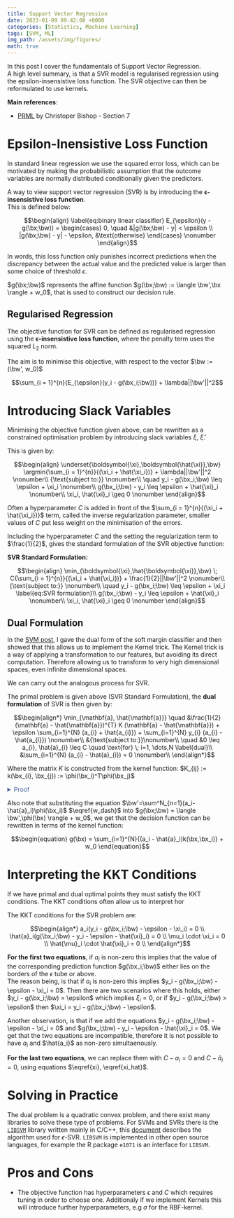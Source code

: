 ```yaml
---
title: Support Vector Regression
date: 2023-01-09 09:42:00 +0000
categories: [Statistics, Machine Learning]
tags: [SVM, ML]
img_path: /assets/img/figures/
math: true
---
```


In this post I cover the fundamentals of Support Vector Regression.  
A high level summary, is that a SVR model is regularised regression using the epsilon-insensistive loss function. The SVR objective can then be reformulated to use kernels. 

**Main references**:
  - [PRML](https://www.microsoft.com/en-us/research/uploads/prod/2006/01/Bishop-Pattern-Recognition-and-Machine-Learning-2006.pdf#page=360) by Christoper Bishop - Section 7


# Epsilon-Inensistive Loss Function

In standard linear regression we use the squared error loss, which can be motivated by making the probabilistic assumption that the outcome variables are normally distributed conditionally given the predictors.

A way to view support vector regression (SVR) is by introducing the $\boldsymbol{\epsilon}$**-insensistive loss function**.  
This is defined below:

$$\begin{align} \label{eq:binary linear classifier}
    E_{\epsilon}(y - g(\bx;\bw)) =
     \begin{cases}
       0, \quad &|g(\bx;\bw) - y| < \epsilon
       \\
       |g(\bx;\bw) - y| - \epsilon, &\text{otherwise}
     \end{cases} \nonumber
\end{align}$$

In words, this loss function only punishes incorrect predictions when the discrepancy between the actual value and the predicted value is larger than some choice of threshold $\epsilon$.

$g(\bx;\bw)$ represents the affine function $g(\bx;\bw) := \langle \bw',\bx \rangle + w_0$, that is used to construct our decision rule.


## Regularised Regression

The objective function for SVR can be defined as regularised regression using the $\boldsymbol{\epsilon}$**-insensistive loss function**, where the penalty term uses the squared $L_2$ norm.  
  
The aim is to minimise this objective, with respect to the vector $\bw := (\bw', w_0)$

$$\sum_{i = 1}^{n}{E_{\epsilon}(y_i - g(\bx_i;\bw))} + \lambda||\bw'||^2$$

# Introducing Slack Variables

Minimising the objective function given above, can be rewritten as a constrained optimisation problem by introducing slack variables $\xi$, $\hat{\xi}$.

This is given by:

$$\begin{align}
\underset{\boldsymbol{\xi},\boldsymbol{\hat{\xi}},\bw} \argmin{\sum_{i = 1}^{n}}{(\xi_i + \hat{\xi_i})} + \lambda||\bw'||^2  \nonumber\\
{\text{subject to:}} \nonumber\\
 \quad y_i - g(\bx_i;\bw) \leq \epsilon + \xi_i \nonumber\\
g(\bx_i;\bw) - y_i \leq \epsilon + \hat{\xi}_i \nonumber\\
\xi_i, \hat{\xi}_i \geq 0 \nonumber
\end{align}$$

Often a hyperparameter $C$ is added in front of the $\sum_{i = 1}^{n}{(\xi_i + \hat{\xi_i})}$ term, called the inverse regularization parameter, smaller values of $C$ put less weight on the minimisation of the errors.

Including the hyperparameter $C$ and the setting the regularization term to $\frac{1}{2}$, gives the standard formulation of the SVR objective function:

**SVR Standard Formulation:**

$$\begin{align}
\min_{\boldsymbol{\xi},\hat{\boldsymbol{\xi}},\bw} \; C{\sum_{i = 1}^{n}}{(\xi_i + \hat{\xi_i})} + \frac{1}{2}||\bw'||^2 \nonumber\\
{\text{subject to:}} \nonumber\\
\quad y_i - g(\bx_i;\bw) \leq \epsilon + \xi_i \label{eq:SVR formulation}\\
g(\bx_i;\bw) - y_i \leq \epsilon + \hat{\xi}_i \nonumber\\
\xi_i, \hat{\xi}_i \geq 0 \nonumber
\end{align}$$




## Dual Formulation

In the [SVM post](https://dylandijk.github.io/posts/svm/), I gave the dual form of the soft margin classifier and then showed that this allows us to implement the Kernel trick. The Kernel trick is a way of applying a transformation to our features, but avoiding its direct computation. Therefore allowing us to transform to very high dimensional spaces, even infinite dimensional spaces.

We can carry out the analogous process for SVR.

The primal problem is given above (SVR Standard Formulation), the **dual formulation** of SVR is then given by:

$$\begin{align*}
\min_{\mathbf{a}, \hat{\mathbf{a}}} \quad &\frac{1}{2} (\mathbf{a} - \hat{\mathbf{a}})^{T} K (\mathbf{a} - \hat{\mathbf{a}}) + \epsilon \sum_{i=1}^{N} (a_{i} + \hat{a_{i}}) + \sum_{i=1}^{N} y_{i} (a_{i} - \hat{a_{i}}) \nonumber\\
&{\text{subject to:}}\nonumber\\
\quad &0 \leq a_{i}, \hat{a}_{i} \leq C  \quad \text{for} \; i=1, \dots,N \label{dual}\\
&\sum_{i=1}^{N} (a_{i} - \hat{a}_{i}) = 0 \nonumber\\
\end{align*}$$

Where the matrix $K$ is constructed from the kernel function: $K_{ij} :=  k(\bx_{i}, \bx_{j}) := \phi(\bx_i)^T\phi(\bx_j)$


[//]: # (Below is proof for dual formulation)
<details>

  <summary markdown="span" style="color:#4863A0">Proof</summary>
<div markdown="1">

The **primal problem** is given as:

$$\begin{align*}
\min_{\boldsymbol{\xi},\hat{\boldsymbol{\xi}},\bw'} \; C{\sum_{i = 1}^{n}}{(\xi_i + \hat{\xi_i})} + \frac{1}{2}||\bw'||^2 \nonumber\\
\text{s.t} \quad y_i - g(\bx_i;\bw) \leq \epsilon + \xi_i\\
g(\bx_i;\bw) - y_i \leq \epsilon + \hat{\xi}_i \nonumber\\
\xi_i, \hat{\xi}_i \geq 0 \nonumber
\end{align*}$$

This primal problem is a convex (quadratic) problem, hence we will have strong duality if Slater's condition holds. Slater's condition requires that there exists a set of feasible points such that the inequality constraints are strictly satisfied. In fact, there is a weaker condition that just requires existence of a feasible point, if all the inequality constraints are affine. 

Slater's condition holds for the primal problem, as for any choice of $\epsilon$ we can choose large enough values of $\xi_i$ and $\hat{\xi}_i$ such that the inequality constraints are satisfied for each point. Therefore, the optimal solution value of the primal objective will be equal to the dual optimal solution.

Introducing the Lagrange multipliers $a_i\geqslant0$, $a_i\geqslant0$, $\mu_i\geqslant0$, and $\hat{\mu}_i\geqslant0$, the Lagrangian for the primal is given by:

$$\begin{align*}
&L(\boldsymbol{\xi}, \boldsymbol{\hat{\xi}}, \bw, \mathbf{a}, \mathbf{\hat{a}},   \boldsymbol{\mu},  \boldsymbol{\hat{\mu}}) := \label{lagrangian} \\
&C\sum^N_{i=1}(\xi_i+\hat{\xi_i})+
\frac{1}{2}||\bw'||^2-\sum^N_{i=1}(\mu_i\xi_i+\hat{\mu}_i\hat{\xi_i})
-\sum^N_{i=1}a_i(\epsilon+\xi_i + g(\bx_i;\bw) -y_i)
-\sum^N_{i=1}\hat{a}_i(\epsilon+\hat{\xi}_i +y_i -g(\bx_i;\bw)) \nonumber 
\end{align*}$$

We now let the linear model take the form $g(\bx;\bw) = \langle \bw',\phi(\bx) \rangle + w_0$, where we have included a feature transform. Now to find the minimum with respect to $(\boldsymbol{\xi}, \boldsymbol{\hat{\xi}}, \bw)$ for constant Lagrange multipliers, we set the derivatives of the Lagrangian with respect to $\bw := (\bw', w_0)$, $\xi_i$, and $\hat{\xi}_i$ to zero:

$$\begin{align}
&\frac{\partial L}{\partial \bw'}=0 \Rightarrow \bw'=\sum^N_{i=1}(a_i-\hat{a}_i)\phi(\bx_i) \label{w_dash}\\
&\frac{\partial L}{\partial w_0}=0 \Rightarrow \sum^N_{i=1}(a_i-\hat{a}_i) = 0 \\
&\frac{\partial L}{\partial \xi_i}=0 \Rightarrow a_i + \mu_i = C \label{xi}\\
&\frac{\partial L}{\partial \hat{\xi}_i}=0 \Rightarrow \hat{a}_i + \hat{\mu}_i = C  \label{xi_hat}
\end{align}$$


Using these equations and substituting into the Lagrangian,  we get that dual problem is given by maximising the Lagrange dual function below.

$$\begin{align*}
\tilde{L}(\mathbf{a},\mathbf{\hat{a}})=-\frac{1}{2}\sum^N_{i=1}\sum^N_{j=1}(a_i-\hat{a}_i)(a_j-\hat{a}_j)k(\bx_i,\bx_j)-\epsilon\sum^N_{i=1}(a_i+\hat{a}_i)+\sum^N_{i=1}(a_i-\hat{a}_i)y_i \label{eq:dual}
\end{align*}$$

Where $\quad k(\bx,\bx')=\phi(\bx)^T\phi(\bx')$

We have the constraints on the Lagrange multipliers that $a_i\geqslant0$, $a_i\geqslant0$, $\mu_i\geqslant0$, and $\hat{\mu}_i\geqslant0$. The Lagrange multipliers $\mu_i\geqslant0$, and $\hat{\mu}_i\geqslant0$ do not appear in the dual objective, but from equations \eqref{xi}, \eqref{xi_hat}, we have the following constraints (often called box constraints):

$$\begin{align}
    0 \leqslant a_i \leqslant C \\
    0 \leqslant \hat{a}_i \leqslant C
\end{align}$$

***

</div>
</details>

Also note that substituting the equation $\bw'=\sum^N_{n=1}(a_i-\hat{a}_i)\phi(\bx_i)$ $\eqref{w_dash}$ into $g(\bx;\bw) = \langle \bw',\phi(\bx) \rangle + w_0$, we get that the decision function can be rewritten in terms of the kernel function:

$$\begin{equation}
g(\bx) = \sum_{i=1}^{N}{(a_i - \hat{a}_i)k(\bx,\bx_i)} + w_0
\end{equation}$$




# Interpreting the KKT Conditions

If we have primal and dual optimal points they must satisfy the KKT conditions. The KKT conditions often allow us to interpret hor

The KKT conditions for the SVR problem are:

$$\begin{align*}
a_i(y_i - g(\bx_i;\bw) - \epsilon - \xi_i) = 0  \\
\hat{a}_i(g(\bx_i;\bw) - y_i - \epsilon - \hat{\xi}_i) = 0 \\
\mu_i \cdot \xi_i = 0 \\
\hat{\mu}_i \cdot \hat{\xi}_i = 0 \\
\end{align*}$$

**For the first two equations**, if $a_i$ is non-zero this implies that the value of the corresponding prediction function $g(\bx_i;\bw)$ either lies on the borders of the $\epsilon$ tube or above.  
The reason being, is that if $a_i$ is non-zero this implies $y_i - g(\bx_i;\bw) - \epsilon - \xi_i = 0$.  Then there are two scenarios where this holds, either $y_i - g(\bx_i;\bw) = \epsilon$ which implies $\xi_i = 0$, or if $y_i - g(\bx_i;\bw) > \epsilon$ then $\xi_i = y_i - g(\bx_i;\bw) - \epsilon$.

Another observation, is that if we add the equations $y_i - g(\bx_i;\bw) - \epsilon - \xi_i = 0$ and $g(\bx_i;\bw) - y_i - \epsilon - \hat{\xi}_i = 0$. We get that the two equations are incompatible, therefore it is not possible to have $a_i$ and $\hat{a_i}$ as non-zero simultaenously.

**For the last two equations**, we can replace them with $C - a_i = 0$ and $C - \hat{a}_i = 0$, using equations $\eqref{xi}, \eqref{xi_hat}$. 




# Solving in Practice

The dual problem is a quadratic convex problem, and there exist many libraries to solve these type of problems. For SVMs and SVRs there is the [`LIBSVM`](https://www.csie.ntu.edu.tw/~cjlin/libsvm/) library written mainly in C/C++, this [document](https://www.csie.ntu.edu.tw/~cjlin/papers/libsvm.pdf#page=10) describes the algorithm used for $\epsilon$-SVR. `LIBSVM` is implemented in other open source languages, for example the R package `e1071` is an interface for `LIBSVM`. 





# Pros and Cons


- The objective function has hyperparameters $\epsilon$ and $C$ which requires tuning in order to choose one. Additionaly if we implement Kernels this will introduce further hyperparameters, e.g $\sigma$ for the RBF-kernel. 
